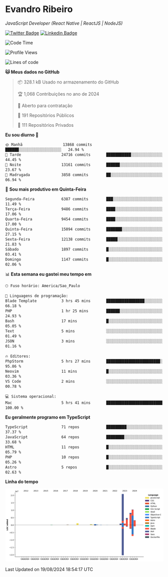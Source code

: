 # Evandro **Ribeiro**

*JavaScript Developer (React Native | ReactJS | NodeJS)*

[![Twitter Badge](https://img.shields.io/badge/-@ribeiroevandro-201B2D?style=flat-square&labelColor=201B2D&logo=twitter&logoColor=white&link=https://twitter.com/ribeiroevandro)](https://twitter.com/ribeiroevandro) 
[![Linkedin Badge](https://img.shields.io/badge/-Evandro%20Ribeiro-201B2D?style=flat-square&logo=Linkedin&logoColor=white&link=https://www.linkedin.com/in/ribeiroevandro)](https://www.linkedin.com/in/ribeiroevandro) 


<!--START_SECTION:waka-->
![Code Time](http://img.shields.io/badge/Code%20Time-4%2C061%20hrs%2016%20mins-blue)

![Profile Views](http://img.shields.io/badge/Visualizac%C3%B5es%20do%20perfil-16-blue)

![Lines of code](https://img.shields.io/badge/Desde%20o%20Hello%20World%20eu%20escrevi-52.4%20million%20linhas%20de%20c%C3%B3digo-blue)

**🐱 Meus dados no GitHub** 

> 📦 328.1 kB Usado no armazenamento do GitHub 
 > 
> 🏆 1,068 Contribuições no ano de 2024
 > 
> 💼 Aberto para contratação
 > 
> 📜 191 Repositórios Públicos 
 > 
> 🔑 111 Repositórios Privados 
 > 
**Eu sou diurno 🐤** 

```text
🌞 Manhã                  13868 commits       ██████░░░░░░░░░░░░░░░░░░░   24.94 % 
🌆 Tarde                  24716 commits       ███████████░░░░░░░░░░░░░░   44.45 % 
🌃 Noite                  13161 commits       ██████░░░░░░░░░░░░░░░░░░░   23.67 % 
🌙 Madrugada              3858 commits        ██░░░░░░░░░░░░░░░░░░░░░░░   06.94 % 
```
📅 **Sou mais produtivo em Quinta-Feira** 

```text
Segunda-Feira            6387 commits        ███░░░░░░░░░░░░░░░░░░░░░░   11.49 % 
Terça-Feira              9486 commits        ████░░░░░░░░░░░░░░░░░░░░░   17.06 % 
Quarta-Feira             9454 commits        ████░░░░░░░░░░░░░░░░░░░░░   17.00 % 
Quinta-Feira             15094 commits       ███████░░░░░░░░░░░░░░░░░░   27.15 % 
Sexta-Feira              12138 commits       █████░░░░░░░░░░░░░░░░░░░░   21.83 % 
Sábado                   1897 commits        █░░░░░░░░░░░░░░░░░░░░░░░░   03.41 % 
Domingo                  1147 commits        █░░░░░░░░░░░░░░░░░░░░░░░░   02.06 % 
```


📊 **Esta semana eu gastei meu tempo em** 

```text
🕑︎ Fuso horário: America/Sao_Paulo

💬 Linguagens de programação: 
Blade Template           3 hrs 45 mins       █████████████████░░░░░░░░   66.18 % 
PHP                      1 hr 25 mins        ██████░░░░░░░░░░░░░░░░░░░   24.93 % 
Bash                     17 mins             █░░░░░░░░░░░░░░░░░░░░░░░░   05.05 % 
Text                     5 mins              ░░░░░░░░░░░░░░░░░░░░░░░░░   01.49 % 
JSON                     3 mins              ░░░░░░░░░░░░░░░░░░░░░░░░░   01.16 % 

🔥 Editores: 
PhpStorm                 5 hrs 27 mins       ████████████████████████░   95.86 % 
Neovim                   11 mins             █░░░░░░░░░░░░░░░░░░░░░░░░   03.36 % 
VS Code                  2 mins              ░░░░░░░░░░░░░░░░░░░░░░░░░   00.78 % 

💻 Sistema operacional: 
Mac                      5 hrs 41 mins       █████████████████████████   100.00 % 
```

**Eu geralmente programo em TypeScript** 

```text
TypeScript               71 repos            █████████░░░░░░░░░░░░░░░░   37.37 % 
JavaScript               64 repos            ████████░░░░░░░░░░░░░░░░░   33.68 % 
HTML                     11 repos            █░░░░░░░░░░░░░░░░░░░░░░░░   05.79 % 
PHP                      10 repos            █░░░░░░░░░░░░░░░░░░░░░░░░   05.26 % 
Astro                    5 repos             █░░░░░░░░░░░░░░░░░░░░░░░░   02.63 % 
```



**Linha do tempo**

![Lines of Code chart](https://raw.githubusercontent.com/ribeiroevandro/ribeiroevandro/main/assets/bar_graph.png)


 Last Updated on 19/08/2024 18:54:17 UTC
<!--END_SECTION:waka-->
